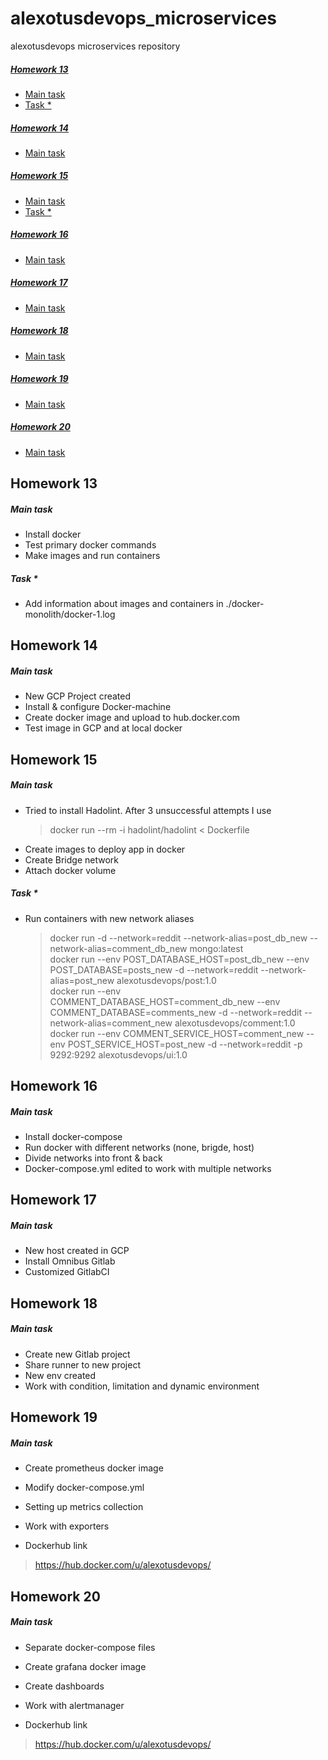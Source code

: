 # alexotusdevops_microservices
alexotusdevops microservices repository

##### [Homework 13](#hw13) 
 * [Main task](#hw131)  
 * [Task *](#hw132) 
##### [Homework 14](#hw14)  
 * [Main task](#hw141)  
##### [Homework 15](#hw15)  
 * [Main task](#hw151)  
 * [Task *](#hw152)  
##### [Homework 16](#hw16)  
 * [Main task](#hw161)  
##### [Homework 17](#hw17)  
 * [Main task](#hw171)  
##### [Homework 18](#hw18)  
 * [Main task](#hw181)  
##### [Homework 19](#hw19)  
 * [Main task](#hw191)  
##### [Homework 20](#hw20)  
 * [Main task](#hw201)  



<a name="hw13"></a>
## Homework 13
<a name="hw131"></a>
##### Main task  
  - Install docker  
  - Test primary docker commands  
  - Make images and run containers  

<a name="hw132"></a>
##### Task *  
  - Add information about images and containers in ./docker-monolith/docker-1.log

<a name="hw14"></a>
## Homework 14
<a name="hw141"></a>
##### Main task  
  - New GCP Project created  
  - Install & configure Docker-machine  
  - Create docker image and upload to hub.docker.com  
  - Test image in GCP and at local docker  


<a name="hw15"></a>
## Homework 15
<a name="hw151"></a>
##### Main task  
  - Tried to install Hadolint. After 3 unsuccessful attempts I use  
    > docker run --rm -i hadolint/hadolint < Dockerfile  
  - Create images to deploy app in docker  
  - Create Bridge network  
  - Attach docker volume 

<a name="hw152"></a>
##### Task *  
  - Run containers with new network aliases  
    > docker run -d --network=reddit --network-alias=post_db_new --network-alias=comment_db_new mongo:latest  
    > docker run --env POST_DATABASE_HOST=post_db_new --env POST_DATABASE=posts_new -d --network=reddit --network-alias=post_new alexotusdevops/post:1.0  
    > docker run --env COMMENT_DATABASE_HOST=comment_db_new --env COMMENT_DATABASE=comments_new -d --network=reddit --network-alias=comment_new alexotusdevops/comment:1.0  
    > docker run --env COMMENT_SERVICE_HOST=comment_new --env POST_SERVICE_HOST=post_new -d --network=reddit -p 9292:9292 alexotusdevops/ui:1.0  

<a name="hw16"></a>
## Homework 16
<a name="hw161"></a>
##### Main task  
  - Install docker-compose  
  - Run docker with different networks (none, brigde, host)  
  - Divide networks into front & back  
  - Docker-compose.yml edited to work with multiple networks  

<a name="hw17"></a>
## Homework 17
<a name="hw171"></a>
##### Main task  
  - New host created in GCP  
  - Install Omnibus Gitlab  
  - Customized GitlabCI  

<a name="hw18"></a>
## Homework 18
<a name="hw181"></a>
##### Main task  
  - Create new Gitlab project  
  - Share runner to new project  
  - New env created  
  - Work with condition, limitation and dynamic environment 

<a name="hw19"></a>
## Homework 19
<a name="hw191"></a>
##### Main task  
  - Create prometheus docker image  
  - Modify docker-compose.yml  
  - Setting up metrics collection  
  - Work with exporters  

  - Dockerhub link  
> https://hub.docker.com/u/alexotusdevops/

<a name="hw20"></a>
## Homework 20
<a name="hw201"></a>
##### Main task  
  - Separate docker-compose files  
  - Create grafana docker image  
  - Create dashboards  
  - Work with alertmanager  

  - Dockerhub link  
> https://hub.docker.com/u/alexotusdevops/

